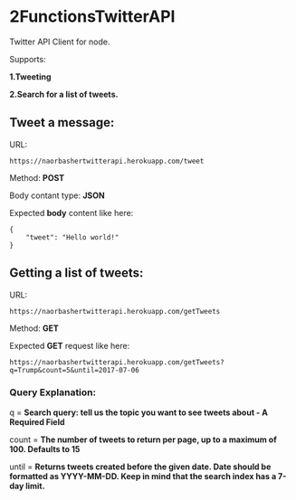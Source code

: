 # 2FunctionsTwitterAPI

Twitter API Client for node. 

Supports:

**1.Tweeting**

**2.Search for a list of tweets.**

## Tweet a message:
URL:
```
https://naorbashertwitterapi.herokuapp.com/tweet
```
Method: **POST**

Body contant type: **JSON**

Expected **body** content like here:
```
{
	"tweet": "Hello world!"
}
```
## Getting a list of tweets:
URL:
```
https://naorbashertwitterapi.herokuapp.com/getTweets
```
Method: **GET**

Expected **GET** request like here:
```
https://naorbashertwitterapi.herokuapp.com/getTweets?q=Trump&count=5&until=2017-07-06
```
### Query Explanation:
q = **Search query: tell us the topic you want to see tweets about - A Required Field**

count = **The number of tweets to return per page, up to a maximum of 100. Defaults to 15**

until = **Returns tweets created before the given date. Date should be formatted as YYYY-MM-DD. Keep in mind that the search index has a 7-day limit.**
